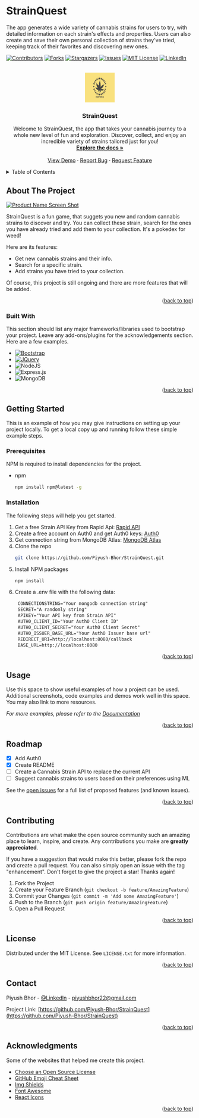 # StrainQuest

The app generates a wide variety of cannabis strains for users to try, with detailed information on each strain's effects and properties. Users can also create and save their own personal collection of strains they've tried, keeping track of their favorites and discovering new ones.

<!-- Improved compatibility of back to top link: See: https://github.com/Piyush-Bhor/StrainQuest/pull/73 -->

<a name="readme-top"></a>

<!--
*** Thanks for checking out the Best-README-Template. If you have a suggestion
*** that would make this better, please fork the repo and create a pull request
*** or simply open an issue with the tag "enhancement".
*** Don't forget to give the project a star!
*** Thanks again! Now go create something AMAZING! :D
-->

<!-- PROJECT SHIELDS -->
<!--
*** I'm using markdown "reference style" links for readability.
*** Reference links are enclosed in brackets [ ] instead of parentheses ( ).
*** See the bottom of this document for the declaration of the reference variables
*** for contributors-url, forks-url, etc. This is an optional, concise syntax you may use.
*** https://www.markdownguide.org/basic-syntax/#reference-style-links
-->

[![Contributors][contributors-shield]][contributors-url]
[![Forks][forks-shield]][forks-url]
[![Stargazers][stars-shield]][stars-url]
[![Issues][issues-shield]][issues-url]
[![MIT License][license-shield]][license-url]
[![LinkedIn][linkedin-shield]][linkedin-url]

<!-- PROJECT LOGO -->
<br />
<div align="center">
  <a href="https://github.com/Piyush-Bhor/StrainQuest/tree/master">
    <img src="public/images/logo-color.png" alt="Logo" width="80" height="80">
  </a>

  <h3 align="center">StrainQuest</h3>

  <p align="center">
    Welcome to StrainQuest, the app that takes your cannabis journey to a whole new level of fun and exploration. Discover, collect, and enjoy an incredible variety of strains tailored just for you!
    <br />
    <a href="https://github.com/Piyush-Bhor/StrainQuest"><strong>Explore the docs »</strong></a>
    <br />
    <br />
    <a href="https://github.com/Piyush-Bhor/StrainQuest">View Demo</a>
    ·
    <a href="https://github.com/Piyush-Bhor/StrainQuest/issues">Report Bug</a>
    ·
    <a href="https://github.com/Piyush-Bhor/StrainQuest/issues">Request Feature</a>
  </p>
</div>

<!-- TABLE OF CONTENTS -->
<details>
  <summary>Table of Contents</summary>
  <ol>
    <li>
      <a href="#about-the-project">About The Project</a>
      <ul>
        <li><a href="#built-with">Built With</a></li>
      </ul>
    </li>
    <li>
      <a href="#getting-started">Getting Started</a>
      <ul>
        <li><a href="#prerequisites">Prerequisites</a></li>
        <li><a href="#installation">Installation</a></li>
      </ul>
    </li>
    <li><a href="#usage">Usage</a></li>
    <li><a href="#roadmap">Roadmap</a></li>
    <li><a href="#contributing">Contributing</a></li>
    <li><a href="#license">License</a></li>
    <li><a href="#contact">Contact</a></li>
    <li><a href="#acknowledgments">Acknowledgments</a></li>
  </ol>
</details>

<!-- ABOUT THE PROJECT -->

## About The Project

[![Product Name Screen Shot][product-screenshot]](https://github.com/Piyush-Bhor/StrainQuest/blob/master/public/images/main.png?raw=true)

StrainQuest is a fun game, that suggets you new and random cannabis strains to discover and try. You can collect these strain, search for the ones you have already tried and add them to your collection. It's a pokedex for weed!

Here are its features:

- Get new cannabis strains and their info.
- Search for a specific strain.
- Add strains you have tried to your collection.

Of course, this project is still ongoing and there are more features that will be added.

<p align="right">(<a href="#readme-top">back to top</a>)</p>

### Built With

This section should list any major frameworks/libraries used to bootstrap your project. Leave any add-ons/plugins for the acknowledgements section. Here are a few examples.

- [![Bootstrap][Bootstrap.com]][Bootstrap-url]
- [![JQuery][JQuery.com]][JQuery-url]
- ![NodeJS](https://img.shields.io/badge/node.js-6DA55F?style=for-the-badge&logo=node.js&logoColor=white)
- ![Express.js](https://img.shields.io/badge/express.js-%23404d59.svg?style=for-the-badge&logo=express&logoColor=%2361DAFB)
- ![MongoDB](https://img.shields.io/badge/MongoDB-%234ea94b.svg?style=for-the-badge&logo=mongodb&logoColor=white)

<p align="right">(<a href="#readme-top">back to top</a>)</p>

<!-- GETTING STARTED -->

## Getting Started

This is an example of how you may give instructions on setting up your project locally.
To get a local copy up and running follow these simple example steps.

### Prerequisites

NPM is required to install dependencies for the project.

- npm
  ```sh
  npm install npm@latest -g
  ```

### Installation

The following steps will help you get started.

1. Get a free Strain API Key from Rapid Api: [Rapid API](https://rapidapi.com/raygorodskij/api/Strain/)
2. Create a free account on Auth0 and get Auth0 keys: [Auth0](https://auth0.com/)
3. Get connection string from MongoDB Atlas: [MongoDB Atlas](https://www.mongodb.com/)
4. Clone the repo
   ```sh
   git clone https://github.com/Piyush-Bhor/StrainQuest.git
   ```
5. Install NPM packages
   ```sh
   npm install
   ```
6. Create a .env file with the following data:
   ```
    CONNECTIONSTRING="Your mongodb connection string"
    SECRET="A randomly string"
    APIKEY="Your API key from Strain API"
    AUTH0_CLIENT_ID="Your AuthO Client ID"
    AUTH0_CLIENT_SECRET="Your AuthO Client Secret"
    AUTH0_ISSUER_BASE_URL="Your AuthO Issuer base url"
    REDIRECT_URI=http://localhost:8080/callback
    BASE_URL=http://localhost:8080
   ```

<p align="right">(<a href="#readme-top">back to top</a>)</p>

<!-- USAGE EXAMPLES -->

## Usage

Use this space to show useful examples of how a project can be used. Additional screenshots, code examples and demos work well in this space. You may also link to more resources.

_For more examples, please refer to the [Documentation](https://example.com)_

<p align="right">(<a href="#readme-top">back to top</a>)</p>

<!-- ROADMAP -->

## Roadmap

- [x] Add Auth0
- [x] Create README
- [ ] Create a Cannabis Strain API to replace the current API
- [ ] Suggest cannabis strains to users based on their preferences using ML

See the [open issues](https://github.com/Piyush-Bhor/StrainQuest/issues) for a full list of proposed features (and known issues).

<p align="right">(<a href="#readme-top">back to top</a>)</p>

<!-- CONTRIBUTING -->

## Contributing

Contributions are what make the open source community such an amazing place to learn, inspire, and create. Any contributions you make are **greatly appreciated**.

If you have a suggestion that would make this better, please fork the repo and create a pull request. You can also simply open an issue with the tag "enhancement".
Don't forget to give the project a star! Thanks again!

1. Fork the Project
2. Create your Feature Branch (`git checkout -b feature/AmazingFeature`)
3. Commit your Changes (`git commit -m 'Add some AmazingFeature'`)
4. Push to the Branch (`git push origin feature/AmazingFeature`)
5. Open a Pull Request

<p align="right">(<a href="#readme-top">back to top</a>)</p>

<!-- LICENSE -->

## License

Distributed under the MIT License. See `LICENSE.txt` for more information.

<p align="right">(<a href="#readme-top">back to top</a>)</p>

<!-- CONTACT -->

## Contact

Piyush Bhor - [@LinkedIn](https://www.linkedin.com/in/piyush-bhor-bb7394265/) - piyushbhor22@gmail.com

Project Link: [https://github.com/Piyush-Bhor/StrainQuest](https://github.com/Piyush-Bhor/StrainQuest)

<p align="right">(<a href="#readme-top">back to top</a>)</p>

<!-- ACKNOWLEDGMENTS -->

## Acknowledgments

Some of the websites that helped me create this project.

- [Choose an Open Source License](https://choosealicense.com)
- [GitHub Emoji Cheat Sheet](https://www.webpagefx.com/tools/emoji-cheat-sheet)
- [Img Shields](https://shields.io)
- [Font Awesome](https://fontawesome.com)
- [React Icons](https://react-icons.github.io/react-icons/search)

<p align="right">(<a href="#readme-top">back to top</a>)</p>

<!-- MARKDOWN LINKS & IMAGES -->
<!-- https://www.markdownguide.org/basic-syntax/#reference-style-links -->

[contributors-shield]: https://img.shields.io/github/contributors/Piyush-Bhor/StrainQuest?style=for-the-badge
[contributors-url]: https://github.com/Piyush-Bhor/StrainQuest/graphs/contributors
[forks-shield]: https://img.shields.io/github/forks/Piyush-Bhor/StrainQuest.svg?style=for-the-badge
[forks-url]: https://github.com/Piyush-Bhor/StrainQuest/network/members
[stars-shield]: https://img.shields.io/github/stars/Piyush-Bhor/StrainQuest.svg?style=for-the-badge
[stars-url]: https://github.com/Piyush-Bhor/StrainQuest/stargazers
[issues-shield]: https://img.shields.io/github/issues/Piyush-Bhor/StrainQuest.svg?style=for-the-badge
[issues-url]: https://github.com/Piyush-Bhor/StrainQuest/issues
[license-shield]: https://img.shields.io/github/license/Piyush-Bhor/StrainQuest.svg?style=for-the-badge
[license-url]: https://github.com/Piyush-Bhor/StrainQuest/blob/master/LICENSE.txt
[linkedin-shield]: https://img.shields.io/badge/-LinkedIn-black.svg?style=for-the-badge&logo=linkedin&colorB=555
[linkedin-url]: https://linkedin.com/in/piyush-bhor-bb7394265/
[product-screenshot]: images/screenshot.png
[Bootstrap.com]: https://img.shields.io/badge/Bootstrap-563D7C?style=for-the-badge&logo=bootstrap&logoColor=white
[Bootstrap-url]: https://getbootstrap.com
[JQuery.com]: https://img.shields.io/badge/jQuery-0769AD?style=for-the-badge&logo=jquery&logoColor=white
[JQuery-url]: https://jquery.com
[product-screenshot]: public/images/main.png
